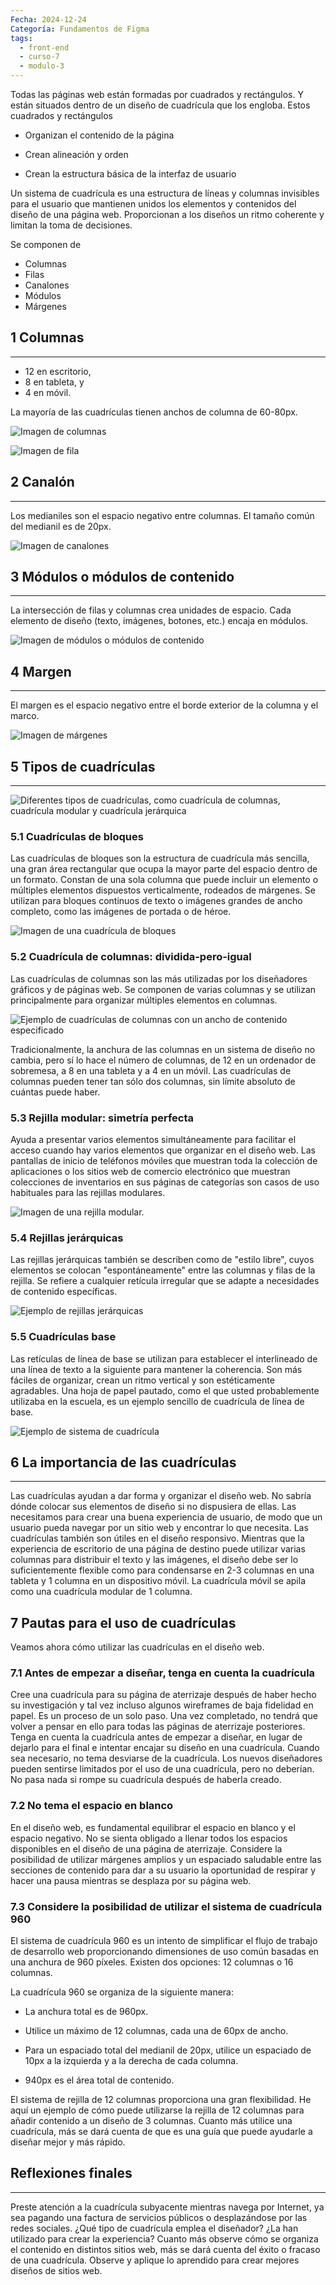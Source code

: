 ```yaml
---
Fecha: 2024-12-24
Categoría: Fundamentos de Figma
tags:
  - front-end
  - curso-7
  - modulo-3
---
```

Todas las páginas web están formadas por cuadrados y rectángulos. Y están situados dentro de un diseño de cuadrícula que los engloba. Estos cuadrados y rectángulos

- Organizan el contenido de la página

- Crean alineación y orden

- Crean la estructura básica de la interfaz de usuario

Un sistema de cuadrícula es una estructura de líneas y columnas invisibles para el usuario que mantienen unidos los elementos y contenidos del diseño de una página web. Proporcionan a los diseños un ritmo coherente y limitan la toma de decisiones.

Se componen de

- Columnas
- Filas    
- Canalones
- Módulos
- Márgenes

## **1 Columnas**
---
- 12 en escritorio,
- 8 en tableta, y
- 4 en móvil.

La mayoría de las cuadrículas tienen anchos de columna de 60-80px.

![Imagen de columnas](https://d3c33hcgiwev3.cloudfront.net/imageAssetProxy.v1/F-xRnJ_oRySsUZyf6EckpA_632131f18e8747f789e3413932ca0fa1_Columns.png?expiry=1735171200000&hmac=jmW_ZI9AayYuV8eIWt9q98mVG0I-NuCy78Js4xlrfjk)

![Imagen de fila](https://d3c33hcgiwev3.cloudfront.net/imageAssetProxy.v1/fxbQwPqXT9KW0MD6l5_S5w_64df4d4b084345ba9eb50032010485a1_Rows.png?expiry=1735171200000&hmac=qtYUCTFWmKGGiPbzz1k_WAC1qCoUjws__pmTPiNb1HI)

## **2 Canalón**
---
Los medianiles son el espacio negativo entre columnas. El tamaño común del medianil es de 20px.

![Imagen de canalones](https://d3c33hcgiwev3.cloudfront.net/imageAssetProxy.v1/VGlIr3QLS7-pSK90C0u_pA_4272878922df4beab9512e98f04348a1_Gutters.png?expiry=1735171200000&hmac=EvQVQtx9iqHCgZxuLIRNOEkliRD3t13Q7qKXIybnf9s)

## **3 Módulos o módulos de contenido**
---
La intersección de filas y columnas crea unidades de espacio. Cada elemento de diseño (texto, imágenes, botones, etc.) encaja en módulos.

![Imagen de módulos o módulos de contenido](https://d3c33hcgiwev3.cloudfront.net/imageAssetProxy.v1/ShZ47gSJSzyWeO4EiQs8Cg_a620aa9550c54fc692c4dcefeacbf3a1_Content-modules.png?expiry=1735171200000&hmac=pGKRp08yBNiS7aFYayO-MuWxj-EB-XmGCbSIj37nLr0)

## **4 Margen**
---
El margen es el espacio negativo entre el borde exterior de la columna y el marco.

![Imagen de márgenes](https://d3c33hcgiwev3.cloudfront.net/imageAssetProxy.v1/ZjbLdUWyRf-2y3VFsuX_1A_271b59efe12d42819398a6aedf6a98a1_Margin.png?expiry=1735171200000&hmac=odshLeU4oHcbjGg_15l4aynOWdPkdV916f7yDu0HDrA)

## **5 Tipos de cuadrículas**
---
![Diferentes tipos de cuadrículas, como cuadrícula de columnas, cuadrícula modular y cuadrícula jerárquica](https://d3c33hcgiwev3.cloudfront.net/imageAssetProxy.v1/bULKGtpVS-qCyhraVQvqpA_ed3896f001a94a15a6c1609ab7f66aa1_Types-of-grids.png?expiry=1735171200000&hmac=URxa2k8QX7nDHiv9VdaBMTsIUvXEPGBrXlYfEuVINoc)

### **5.1 Cuadrículas de bloques**

Las cuadrículas de bloques son la estructura de cuadrícula más sencilla, una gran área rectangular que ocupa la mayor parte del espacio dentro de un formato. Constan de una sola columna que puede incluir un elemento o múltiples elementos dispuestos verticalmente, rodeados de márgenes. Se utilizan para bloques continuos de texto o imágenes grandes de ancho completo, como las imágenes de portada o de héroe.

![Imagen de una cuadrícula de bloques](https://d3c33hcgiwev3.cloudfront.net/imageAssetProxy.v1/zPrMFikGStK6zBYpBprSKw_109d2762b93749c793b0c253bb0d24a1_Block-grid.png?expiry=1735171200000&hmac=d11yHYylAyGJ521eyub5qCPaSeCuOSUey-EA5I26CfQ)

### **5.2 Cuadrícula de columnas: dividida-pero-igual**

Las cuadrículas de columnas son las más utilizadas por los diseñadores gráficos y de páginas web. Se componen de varias columnas y se utilizan principalmente para organizar múltiples elementos en columnas.

![Ejemplo de cuadrículas de columnas con un ancho de contenido especificado](https://d3c33hcgiwev3.cloudfront.net/imageAssetProxy.v1/JcMnRkVjTm-DJ0ZFYy5v7g_6b57070c925a46ab8e7fa974b001a9a1_column-grid.png?expiry=1735171200000&hmac=eK0K1hCbwO4z8OOGIlgqTbgZcxA6FSOGPOwfHVPYH5I)

Tradicionalmente, la anchura de las columnas en un sistema de diseño no cambia, pero sí lo hace el número de columnas, de 12 en un ordenador de sobremesa, a 8 en una tableta y a 4 en un móvil. Las cuadrículas de columnas pueden tener tan sólo dos columnas, sin límite absoluto de cuántas puede haber.

### **5.3 Rejilla modular: simetría perfecta**

Ayuda a presentar varios elementos simultáneamente para facilitar el acceso cuando hay varios elementos que organizar en el diseño web. Las pantallas de inicio de teléfonos móviles que muestran toda la colección de aplicaciones o los sitios web de comercio electrónico que muestran colecciones de inventarios en sus páginas de categorías son casos de uso habituales para las rejillas modulares.

![Imagen de una rejilla modular.](https://d3c33hcgiwev3.cloudfront.net/imageAssetProxy.v1/01jV_qRHSxCY1f6kR9sQXQ_ac09a5203cd545eab5b73122641af0a1_Modular-grid.png?expiry=1735171200000&hmac=WEZavqiaXwpBpy1bWyS-XmEz2A-o2IIlrjLJUaQrLf4)

### **5.4 Rejillas jerárquicas**

Las rejillas jerárquicas también se describen como de "estilo libre", cuyos elementos se colocan "espontáneamente" entre las columnas y filas de la rejilla. Se refiere a cualquier retícula irregular que se adapte a necesidades de contenido específicas.

![Ejemplo de rejillas jerárquicas](https://d3c33hcgiwev3.cloudfront.net/imageAssetProxy.v1/gWjStI7MTlio0rSOzN5YWg_5d2e54a90cca4d1b8d5e7ab418d83aa1_Hierarchical-grids.png?expiry=1735171200000&hmac=AGXsP6Wa70Ds5BCDMyR7Vcb-sT-tYYiOSYWiaqZGPD4)

### **5.5 Cuadrículas base**

Las retículas de línea de base se utilizan para establecer el interlineado de una línea de texto a la siguiente para mantener la coherencia. Son más fáciles de organizar, crean un ritmo vertical y son estéticamente agradables. Una hoja de papel pautado, como el que usted probablemente utilizaba en la escuela, es un ejemplo sencillo de cuadrícula de línea de base.

![Ejemplo de sistema de cuadrícula](https://d3c33hcgiwev3.cloudfront.net/imageAssetProxy.v1/T-THpAwOTi6kx6QMDg4uwg_98f8a94d72d54562aca6d9f42cae66a1_Grid-system.png?expiry=1735171200000&hmac=Ak6lytd5kvBH_T6qNIV4x9jca7LbEIMjk9sOKo44i80)

## **6 La importancia de las cuadrículas**
---
Las cuadrículas ayudan a dar forma y organizar el diseño web. No sabría dónde colocar sus elementos de diseño si no dispusiera de ellas. Las necesitamos para crear una buena experiencia de usuario, de modo que un usuario pueda navegar por un sitio web y encontrar lo que necesita. Las cuadrículas también son útiles en el diseño responsivo. Mientras que la experiencia de escritorio de una página de destino puede utilizar varias columnas para distribuir el texto y las imágenes, el diseño debe ser lo suficientemente flexible como para condensarse en 2-3 columnas en una tableta y 1 columna en un dispositivo móvil. La cuadrícula móvil se apila como una cuadrícula modular de 1 columna.

## **7 Pautas para el uso de cuadrículas**

Veamos ahora cómo utilizar las cuadrículas en el diseño web.

### **7.1 Antes de empezar a diseñar, tenga en cuenta la cuadrícula**

Cree una cuadrícula para su página de aterrizaje después de haber hecho su investigación y tal vez incluso algunos wireframes de baja fidelidad en papel. Es un proceso de un solo paso. Una vez completado, no tendrá que volver a pensar en ello para todas las páginas de aterrizaje posteriores. Tenga en cuenta la cuadrícula antes de empezar a diseñar, en lugar de dejarlo para el final e intentar encajar su diseño en una cuadrícula. Cuando sea necesario, no tema desviarse de la cuadrícula. Los nuevos diseñadores pueden sentirse limitados por el uso de una cuadrícula, pero no deberían. No pasa nada si rompe su cuadrícula después de haberla creado.

### **7.2 No tema el espacio en blanco**

En el diseño web, es fundamental equilibrar el espacio en blanco y el espacio negativo. No se sienta obligado a llenar todos los espacios disponibles en el diseño de una página de aterrizaje. Considere la posibilidad de utilizar márgenes amplios y un espaciado saludable entre las secciones de contenido para dar a su usuario la oportunidad de respirar y hacer una pausa mientras se desplaza por su página web.

### **7.3 Considere la posibilidad de utilizar el sistema de cuadrícula 960**

El sistema de cuadrícula 960 es un intento de simplificar el flujo de trabajo de desarrollo web proporcionando dimensiones de uso común basadas en una anchura de 960 píxeles. Existen dos opciones: 12 columnas o 16 columnas.

La cuadrícula 960 se organiza de la siguiente manera:

- La anchura total es de 960px.

- Utilice un máximo de 12 columnas, cada una de 60px de ancho.

- Para un espaciado total del medianil de 20px, utilice un espaciado de 10px a la izquierda y a la derecha de cada columna.

- 940px es el área total de contenido. 

El sistema de rejilla de 12 columnas proporciona una gran flexibilidad. He aquí un ejemplo de cómo puede utilizarse la rejilla de 12 columnas para añadir contenido a un diseño de 3 columnas. Cuanto más utilice una cuadrícula, más se dará cuenta de que es una guía que puede ayudarle a diseñar mejor y más rápido.

## **Reflexiones finales**
---
Preste atención a la cuadrícula subyacente mientras navega por Internet, ya sea pagando una factura de servicios públicos o desplazándose por las redes sociales. ¿Qué tipo de cuadrícula emplea el diseñador? ¿La han utilizado para crear la experiencia? Cuanto más observe cómo se organiza el contenido en distintos sitios web, más se dará cuenta del éxito o fracaso de una cuadrícula. Observe y aplique lo aprendido para crear mejores diseños de sitios web.